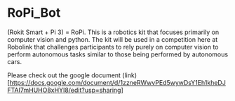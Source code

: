# RoPi_Bot
(Rokit Smart + Pi 3) = RoPi. This is a robotics kit that focuses primarily on computer vision and python.
The kit will be used in a competition here at Robolink that challenges participants to rely purely on computer vision to perform autonomous tasks similar to those being performed by autonomous cars.

Please check out the google document (link)[https://docs.google.com/document/d/1zzneRWwvPEd5wywDsY1Eh1kheDJFTAI7mHUHO8xHYI8/edit?usp=sharing]
